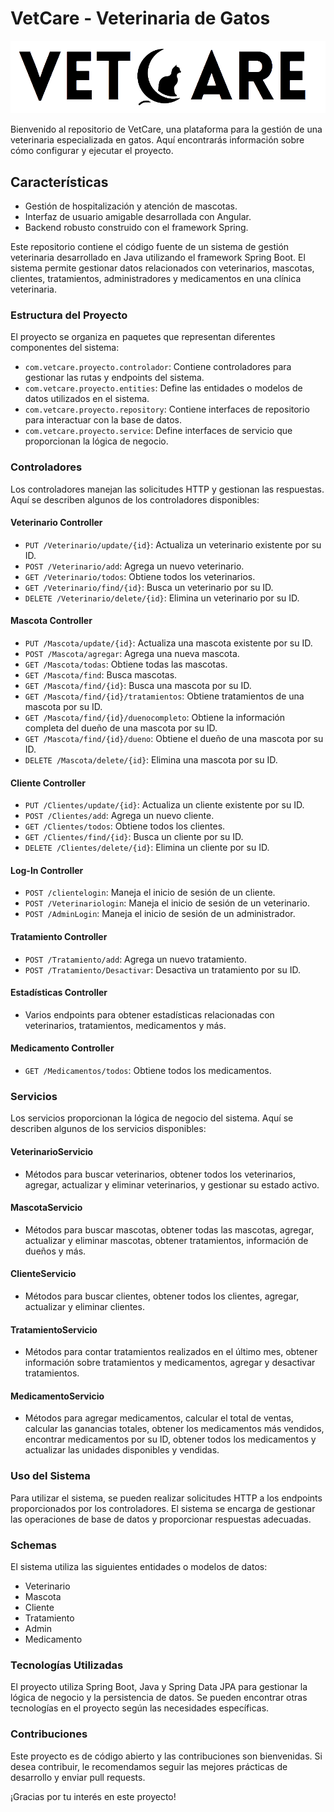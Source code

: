 # VetCare - Veterinaria de Gatos

![VetCare Logo](https://github.com/ALEYI17/ProyectoWebVeterinaria/blob/main/src/main/resources/static/img/logovetcare.png)

Bienvenido al repositorio de VetCare, una plataforma para la gestión de una veterinaria especializada en gatos. Aquí encontrarás información sobre cómo configurar y ejecutar el proyecto.

## Características

- Gestión de hospitalización y atención de mascotas.
- Interfaz de usuario amigable desarrollada con Angular.
- Backend robusto construido con el framework Spring.



Este repositorio contiene el código fuente de un sistema de gestión veterinaria desarrollado en Java utilizando el framework Spring Boot. El sistema permite gestionar datos relacionados con veterinarios, mascotas, clientes, tratamientos, administradores y medicamentos en una clínica veterinaria.

### Estructura del Proyecto

El proyecto se organiza en paquetes que representan diferentes componentes del sistema:

- `com.vetcare.proyecto.controlador`: Contiene controladores para gestionar las rutas y endpoints del sistema.
- `com.vetcare.proyecto.entities`: Define las entidades o modelos de datos utilizados en el sistema.
- `com.vetcare.proyecto.repository`: Contiene interfaces de repositorio para interactuar con la base de datos.
- `com.vetcare.proyecto.service`: Define interfaces de servicio que proporcionan la lógica de negocio.

### Controladores

Los controladores manejan las solicitudes HTTP y gestionan las respuestas. Aquí se describen algunos de los controladores disponibles:

#### Veterinario Controller

- `PUT /Veterinario/update/{id}`: Actualiza un veterinario existente por su ID.
- `POST /Veterinario/add`: Agrega un nuevo veterinario.
- `GET /Veterinario/todos`: Obtiene todos los veterinarios.
- `GET /Veterinario/find/{id}`: Busca un veterinario por su ID.
- `DELETE /Veterinario/delete/{id}`: Elimina un veterinario por su ID.

#### Mascota Controller

- `PUT /Mascota/update/{id}`: Actualiza una mascota existente por su ID.
- `POST /Mascota/agregar`: Agrega una nueva mascota.
- `GET /Mascota/todas`: Obtiene todas las mascotas.
- `GET /Mascota/find`: Busca mascotas.
- `GET /Mascota/find/{id}`: Busca una mascota por su ID.
- `GET /Mascota/find/{id}/tratamientos`: Obtiene tratamientos de una mascota por su ID.
- `GET /Mascota/find/{id}/duenocompleto`: Obtiene la información completa del dueño de una mascota por su ID.
- `GET /Mascota/find/{id}/dueno`: Obtiene el dueño de una mascota por su ID.
- `DELETE /Mascota/delete/{id}`: Elimina una mascota por su ID.

#### Cliente Controller

- `PUT /Clientes/update/{id}`: Actualiza un cliente existente por su ID.
- `POST /Clientes/add`: Agrega un nuevo cliente.
- `GET /Clientes/todos`: Obtiene todos los clientes.
- `GET /Clientes/find/{id}`: Busca un cliente por su ID.
- `DELETE /Clientes/delete/{id}`: Elimina un cliente por su ID.

#### Log-In Controller

- `POST /clientelogin`: Maneja el inicio de sesión de un cliente.
- `POST /Veterinariologin`: Maneja el inicio de sesión de un veterinario.
- `POST /AdminLogin`: Maneja el inicio de sesión de un administrador.

#### Tratamiento Controller

- `POST /Tratamiento/add`: Agrega un nuevo tratamiento.
- `POST /Tratamiento/Desactivar`: Desactiva un tratamiento por su ID.

#### Estadísticas Controller

- Varios endpoints para obtener estadísticas relacionadas con veterinarios, tratamientos, medicamentos y más.

#### Medicamento Controller

- `GET /Medicamentos/todos`: Obtiene todos los medicamentos.

### Servicios

Los servicios proporcionan la lógica de negocio del sistema. Aquí se describen algunos de los servicios disponibles:

#### VeterinarioServicio

- Métodos para buscar veterinarios, obtener todos los veterinarios, agregar, actualizar y eliminar veterinarios, y gestionar su estado activo.

#### MascotaServicio

- Métodos para buscar mascotas, obtener todas las mascotas, agregar, actualizar y eliminar mascotas, obtener tratamientos, información de dueños y más.

#### ClienteServicio

- Métodos para buscar clientes, obtener todos los clientes, agregar, actualizar y eliminar clientes.

#### TratamientoServicio

- Métodos para contar tratamientos realizados en el último mes, obtener información sobre tratamientos y medicamentos, agregar y desactivar tratamientos.

#### MedicamentoServicio

- Métodos para agregar medicamentos, calcular el total de ventas, calcular las ganancias totales, obtener los medicamentos más vendidos, encontrar medicamentos por su ID, obtener todos los medicamentos y actualizar las unidades disponibles y vendidas.

### Uso del Sistema

Para utilizar el sistema, se pueden realizar solicitudes HTTP a los endpoints proporcionados por los controladores. El sistema se encarga de gestionar las operaciones de base de datos y proporcionar respuestas adecuadas.

### Schemas

El sistema utiliza las siguientes entidades o modelos de datos:

- Veterinario
- Mascota
- Cliente
- Tratamiento
- Admin
- Medicamento

### Tecnologías Utilizadas

El proyecto utiliza Spring Boot, Java y Spring Data JPA para gestionar la lógica de negocio y la persistencia de datos. Se pueden encontrar otras tecnologías en el proyecto según las necesidades específicas.

### Contribuciones

Este proyecto es de código abierto y las contribuciones son bienvenidas. Si desea contribuir, le recomendamos seguir las mejores prácticas de desarrollo y enviar pull requests.

¡Gracias por tu interés en este proyecto!
